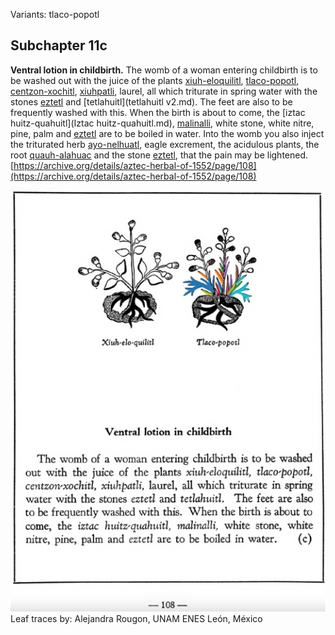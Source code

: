 Variants: tlaco-popotl  

## Subchapter 11c  
**Ventral lotion in childbirth.** The womb of a woman entering childbirth is to be washed out with the juice of the plants [xiuh-eloquilitl](Xiuh-elo-quilitl.md), [tlaco-popotl](Tlaco-popotli.md), [centzon-xochitl](Centzon-xochitl.md), [xiuhpatli](Xiuh-patli.md), laurel, all which triturate in spring water with the stones [eztetl](eztetl.md) and [tetlahuitl](tetlahuitl v2.md). The feet are also to be frequently washed with this. When the birth is about to come, the [iztac huitz-quahuitl](Iztac huitz-quahuitl.md), [malinalli](Malinalli.md), white stone, white nitre, pine, palm and [eztetl](eztetl.md) are to be boiled in water. Into the womb you also inject the triturated herb [ayo-nelhuatl](Ayo-nelhuatl.md), eagle excrement, the acidulous plants, the root [quauh-alahuac](Quauh-alahuac.md) and the stone [eztetl](eztetl.md), that the pain may be lightened.  
[https://archive.org/details/aztec-herbal-of-1552/page/108](https://archive.org/details/aztec-herbal-of-1552/page/108)  

![A_ID195_p108_02_Tlaco-popotli.png](assets/A_ID195_p108_02_Tlaco-popotli.png)  
Leaf traces by: Alejandra Rougon, UNAM ENES León, México  
